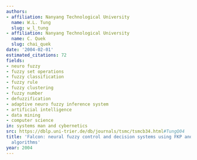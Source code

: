 ```yaml
---
authors:
- affiliation: Nanyang Technological University
  name: W.L. Tung
  slug: w_l_tung
- affiliation: Nanyang Technological University
  name: C. Quek
  slug: chai_quek
date: '2004-02-01'
estimated_citations: 72
fields:
- neuro fuzzy
- fuzzy set operations
- fuzzy classification
- fuzzy rule
- fuzzy clustering
- fuzzy number
- defuzzification
- adaptive neuro fuzzy inference system
- artificial intelligence
- data mining
- computer science
in: systems man and cybernetics
src: https://dblp.uni-trier.de/db/journals/tsmc/tsmcb34.html#TungQ04
title: 'Falcon: neural fuzzy control and decision systems using FKP and PFKP clustering
  algorithms'
year: 2004
---
```

